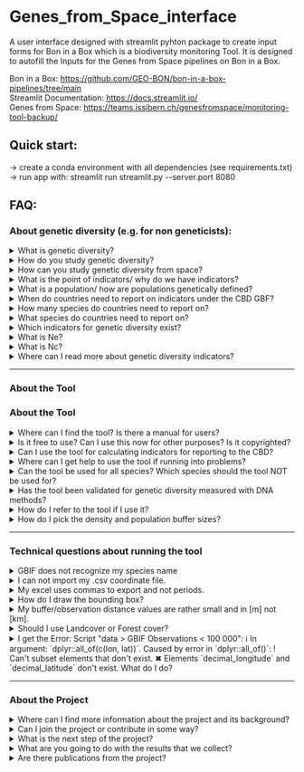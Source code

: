 # Genes_from_Space_interface
A user interface designed with streamlit pyhton package to create input forms for Bon in a Box which is a biodiversity monitoring Tool. It is designed to autofill the Inputs for the Genes from Space pipelines on Bon in a Box. 

Bon in a Box: https://github.com/GEO-BON/bon-in-a-box-pipelines/tree/main  <br /> 
Streamlit Documentation: https://docs.streamlit.io/  <br /> 
Genes from Space: https://teams.issibern.ch/genesfromspace/monitoring-tool-backup/  <br /> 

## Quick start:
-> create a conda environment with all dependencies (see requirements.txt)
-> run app with: streamlit run streamlit.py --server.port 8080

## FAQ:

### About genetic diversity (e.g. for non geneticists):

<details closed>
<summary>What is genetic diversity?</summary>
<br>
  
Genetic diversity is variation at the DNA level, the DNA sequence, which, together with the environment where an organism lives, determines its individual phenotype (appearance, traits, etc.) and its survival. There is variation within populations and among populations. More genetic diversity can increase a population or species’ chances of survival in a changing environment.
</details>

<details closed>
<summary>How do you study genetic diversity?</summary>
<br>
  
For more than 40 years scientists have used molecular genetic techniques that can assess variation at the DNA level. There are many techniques that study either the whole genome (all DNA of an individual) or selected parts of it. One needs to collect tissue from many individuals over the study region to get good knowledge of where genetically distinct populations are and how much variation occurs within populations as well as between populations. DNA is extracted from the tissue and then analyzed to quantify genetic variation. These molecular lab procedures are not available for all species because they can still be expensive and require accessing the organisms’ tissues, for many organisms in a species.
</details>

<details closed>
<summary>How can you study genetic diversity from space?</summary>
<br>
  
We cannot assess DNA variation from space, but it is possible to measure some of the processes that affect the maintenance of genetic diversity and, in some cases, observe parts of the phenotype. Very small populations will lose genetic diversity faster. Also, loss of populations results in a loss of genetic diversity. From space, we can estimate the size of particular habitats, and with knowledge on the density of individuals of species in such habitats, you can roughly estimate the size of populations. Also, we can measure the loss of populations as lost habitat (e.g., conversion of habitat to non-habitat). Finally, for some organisms like large dominant trees, we can directly observe some of their traits and how variable those are. (Trait or phenotype information is not yet used in the “Genes from Space” tool, but we aim to use it in the future.) For more information, please see our preprint [here](https://ecoevorxiv.org/repository/view/7274/).
</details>

<details closed>
<summary>What is the point of indicators/ why do we have indicators?</summary>
<br>
  
Indicators are needed to measure trends over time, for reporting and then directing action or decision-making. For genetic diversity, there are several metrics that measure genetic diversity within and between populations that we need to follow to see if we maintain genetic diversity or not. You can read more about the genetic indicators “Proportion of populations with Ne > 500” and “Populations maintained” [here](https://ccgenetics.github.io/guidelines-genetic-diversity-indicators/).
</details>

<details closed>
<summary>What is a population/ how are populations genetically defined?</summary>
<br>
  
A population is a group of organisms of a species that can interact with and mate with each other and which are separated in some way from other groups. This is important for genetic diversity because populations can evolve adaptations to their local environment over time. For more information on defining populations, please see this guidance material [here](https://ccgenetics.github.io/guidelines-genetic-diversity-indicators/docs/3_Howto_guides_examples/Howto_define_populations.html).
</details>

<details closed>
<summary>When do countries need to report on indicators under the CBD GBF?</summary>
<br>
  
The deadline for submitting the seventh national report is 28 February 2026, and the eighth national report is 30 June 2029 (see CBD website [here](https://www.cbd.int/reports)).
</details>

<details closed>
<summary>How many species do countries need to report on?</summary>
<br>
There is not a mandatory minimum, but scientists recommend reporting indicators for at least 100 species for the seventh national report, and more over time as capacity increases.
</details>

<details closed>
<summary>What species do countries need to report on?</summary>
<br>
  
All types of species (birds, mammals, plants, etc.), ideally in all types of environments. For more information on this, check [here](https://ccgenetics.github.io/guidelines-genetic-diversity-indicators/docs/4_Species_list/Species_list.html).
</details>

<details closed>
<summary>Which indicators for genetic diversity exist?</summary>
<br>
Two established indicators for genetic diversity under the CBD framework are the focus of the Genes from Space tool. These are the “Proportion of populations within species with an Ne > 500,” which is especially important (a headline indicator), and “Proportion of populations maintained within species.” They can be measured with DNA data but also with proxies in case DNA data is not available. A proxy for Ne is Nc, or in the case of this tool, habitat area combined with density estimates.

There are also indicators that can be measured with DNA-based techniques. DNA-based indicators are based on Essential Biodiversity Variables for genetic diversity ([EBVs](https://onlinelibrary.wiley.com/doi/10.1111/brv.12852)), such as genetic diversity, inbreeding levels, effective size, and genetic differentiation. Examples of such work include [fish](https://onlinelibrary.wiley.com/doi/full/10.1111/mec.16710) and [moose](https://www.nature.com/articles/s42003-023-05385-x).
</details>

<details closed>
<summary>What is Ne?</summary>
<br>
Ne is an abbreviation for the genetically effective population size. It is a standard metric in population genetics that quantifies the size of a demographically ideal population with the same rate of genetic diversity loss as the real population. It is important because it relates to the adaptive capacity and long-term viability of a population. It can be estimated with DNA-based methods or from demographic data (birth- and death rates, reproductive rates, etc). An Ne > 500 is recommended as a minimum limit for a population to maintain adaptive capacity. Ne is useful because it is a metric we can apply to all species.
</details>

<details closed>
<summary>What is Nc?</summary>
<br>
Nc is the census size, or the number of sexually mature individuals in a population.
</details>

<details closed>
<summary>Where can I read more about genetic diversity indicators?</summary>
<br>
  
Two major resources for learning more about the genetic indicators are:

- Background: *[Too simple, too complex, or just right? Advantages, challenges, and guidance for indicators of genetic diversity](https://academic.oup.com/bioscience/article/74/4/269/7625302)*
- Actually calculating genetic indicators using existing data on species: *[Guideline materials and documentation for the Genetic Diversity Indicators of the monitoring framework for the Kunming-Montreal Global Biodiversity Framework](https://ccgenetics.github.io/guidelines-genetic-diversity-indicators/)* 
  
</details>

---

### About the Tool

### About the Tool

<details closed>
<summary>Where can I find the tool? Is there a manual for users?</summary>

The tool can be found here: [https://www.gfstool.com/]. This is a version for testing: Please note the disclaimers and other information on the tool website.  
There is no manual yet, but an introduction is provided here, and the tool website will walk you step-by-step through the use of the tool and the assumptions the current version is based on.

</details>

<details closed>
<summary>Is it free to use? Can I use this now for other purposes? Is it copyrighted?</summary>

The tool is under development and its use for commercial purposes is prohibited. Participation in the workshop also means that you agree to not use the tool for your own scientific purposes until the results from the Genes from Space workshop are published (at least as a preprint). Please keep in mind that workshop participants are also invited to contribute as co-authors to this initial publication.

</details>

<details closed>
<summary>Can I use the tool for calculating indicators for reporting to the CBD?</summary>

No, not yet, because it is still under development. The tool has not been sufficiently tested or validated. However, we are in the process of improving this tool and getting it ready for future practical use, including for the CBD.

</details>

<details closed>
<summary>Where can I get help to use the tool if running into problems?</summary>

Contact information for the ISSI Genes from Space team can be found here.

</details>

<details closed>
<summary>Can the tool be used for all species? Which species should the tool NOT be used for?</summary>

The tool will run for any species, but it might not be appropriate for all species. We have not yet defined which species the tool will work best for, but we are aware of the following limitations given the current implementation:  
- Species with inaccurate entries in GBIF will not be accurately represented in this tool if you rely on GBIF entries. This does not apply if you provide your own coordinates.  
- We do not currently implement definitions for aquatic habitats and are working on implementing this. However currently, the tool is limited to use for terrestrial species.  
- Accuracy of the results currently depend on realistic estimates of population density to retrieve an Nc accurate to at least the correct order of magnitude.

</details>

<details closed>
<summary>Has the tool been validated for genetic diversity measured with DNA methods?</summary>

Not yet, but we plan to do so in near future.

</details>

<details closed>
<summary>How do I refer to the tool if I use it?</summary>

Please wait until we have provided the initial publication of the tool, at least in preprint form (here). At that time the tool will be opened for use given that the terms of use and limitations are respected, and the (preprinted) publication should then be cited.

</details>

<details closed>
<summary>How do I pick the density and population buffer sizes?</summary>

The density should be an estimate of the number of sexually mature (capable of reproducing) individuals (Nc, census size) per square kilometer, in normal habitat.  
The population buffer size should be determined based on knowledge of the typical dispersal distance of the species. For species with larger dispersal distances, including the exchange of gametes (e.g. pollen, sperm), the buffer should be larger. The best reference will be literature documenting the mating and dispersal behavior of the species or, if available, documenting genetic differentiation for a set of representative study populations. An example is here.

</details>

---

### Technical questions about running the tool

<details closed>
<summary>GBIF does not recognize my species name</summary>

- If you provide your own data, this does not matter, only if you need GBIF data.  
- Check the use of capital letters (usually Genus species).  
- Check spelling.

</details>

<details closed>
<summary>I can not import my .csv coordinate file.</summary>

The monitoring tool requires a .tsv file (tab separated).  
Quick fix: Export a .txt file and change the ending to .tsv.

</details>

<details closed>
<summary>My excel uses commas to export and not periods.</summary>

This happens if your Excel is set to use commas for the decimal separator.  
Either change the above settings or save as a .txt file, search and replace commas with periods.

</details>

<details closed>
<summary>How do I draw the bounding box?</summary>

Click on the square on the left and then click on the region of interest on the map.

</details>

<details closed>
<summary>My buffer/observation distance values are rather small and in [m] not [km].</summary>

If your observation distance is smaller than 1 km, please enter 1 km into the tool. Buffers smaller than 1 km are a functionality that we will consider adding in the future.

</details>

<details closed>
<summary>Should I use Landcover or Forest cover?</summary>

- Landcover gives you more options and a longer timeline: 23 classes, 300m, 1992-2021, select relevant class.  
- Forest cover provides better resolution, but only for species dependent on forest ecosystems: forests, 20m, 2000-2023.  
Forest cover is much slower: Use a smaller polygon (max. 40’000 km2, size of Switzerland).

</details>

<details closed>
<summary>I get the Error: 
Script "data > GBIF Observations < 100 000": ℹ In argument: `dplyr::all_of(c(lon, lat))`.
Caused by error in `dplyr::all_of()`:
! Can't subset elements that don't exist.
✖ Elements `decimal_longitude` and `decimal_latitude` don't exist.
What do I do?</summary>

No GBIF data found for you selected region/country. Select a larger/different polygon, earlier baseline year or a different species of interest.

</details>

---

### About the Project

<details closed>
<summary>Where can I find more information about the project and its background?</summary>

You can read about the project ISSI Genes from Space here.

</details>

<details closed>
<summary>Can I join the project or contribute in some way?</summary>

Please contact the team leaders, whose webpages are linked here.

</details>

<details closed>
<summary>What is the next step of the project?</summary>

Making technical improvements to the tool.  
Publishing a first demonstration of the tool.  
Validating the tool outputs in comparison to DNA-based indicator calculations to make it useful for research, reporting, and conservation.  
Adding capacities to the tool to include population boundaries based on genetic data and make use of more nuanced habitat and phenotype information available from Earth observation.

</details>

<details closed>
<summary>What are you going to do with the results that we collect?</summary>

Use these for the first demonstration publication, to which you are invited to contribute as a co-author.

</details>

<details closed>
<summary>Are there publications from the project?</summary>

There is a publication about the concept and workflows here.

</details>
